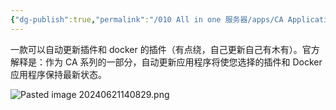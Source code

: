 ```yaml
---
{"dg-publish":true,"permalink":"/010 All in one 服务器/apps/CA Application Auto Update 自动更新/","dgPassFrontmatter":true,"created":"2024-06-21T16:16:25.054+08:00","updated":"2024-06-21T16:17:12.172+08:00"}
---
```



一款可以自动更新插件和 docker 的插件（有点绕，自己更新自己有木有）。官方解释是：作为 CA 系列的一部分，自动更新应用程序将使您选择的插件和 Docker 应用程序保持最新状态。

![Pasted image 20240621140829.png](/img/user/$/$Sys999%20Attachment/Pasted%20image%2020240621140829.png)

